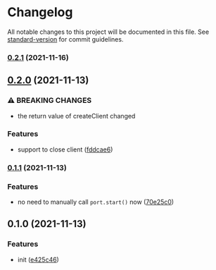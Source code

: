 # Changelog

All notable changes to this project will be documented in this file. See [standard-version](https://github.com/conventional-changelog/standard-version) for commit guidelines.

### [0.2.1](https://github.com/delight-rpc/electron/compare/v0.2.0...v0.2.1) (2021-11-16)

## [0.2.0](https://github.com/delight-rpc/electron/compare/v0.1.1...v0.2.0) (2021-11-13)


### ⚠ BREAKING CHANGES

* the return value of createClient changed

### Features

* support to close client ([fddcae6](https://github.com/delight-rpc/electron/commit/fddcae6d075f4c86742065df3d48bd1fac4606f4))

### [0.1.1](https://github.com/delight-rpc/electron/compare/v0.1.0...v0.1.1) (2021-11-13)


### Features

* no need to manually call `port.start()` now ([70e25c0](https://github.com/delight-rpc/electron/commit/70e25c0829f3dd8852e25c8ccd1944257e2b9ac5))

## 0.1.0 (2021-11-13)


### Features

* init ([e425c46](https://github.com/delight-rpc/electron/commit/e425c465bdb3d254f60e95eaf30a2595febda9f4))
